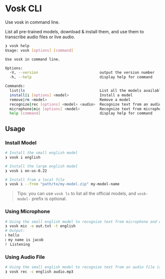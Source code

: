 # Vosk CLI

Use vosk in command line.

List all pre-trained models, download & install them, and use them to transcribe audio files or live audio.

```sh
❯ vosk help
Usage: vosk [options] [command]

Use vosk in command line.

Options:
  -V, --version                            output the version number
  -h, --help                               display help for command

Commands:
  list|ls                                  List all the models available
  install|i [options] <model>              Install a model
  remove|rm <model>                        Remove a model
  recognize|rec [options] <model> <audio>  Recognize text from an audio file
  microphone|mic [options] <model>         Recognize text from microphone
  help [command]                           display help for command
```

## Usage

### Install Model

```sh
# Install the small english model
❯ vosk i english
```

```sh
# Install the large english model
❯ vosk i en-us-0.22
```

```sh
# Install from a local file
❯ vosk i --from "path/to/my-model.zip" my-model-name
```

> Tips: you can use `vosk ls` to list all the official models, and `vosk-model-` prefix is optional.

### Using Microphone

```sh
# Using the small english model to recognize text from microphone and output the result to a file (with live preview)
❯ vosk mic -o out.txt -t english
# Output:
ℹ hello
ℹ my name is jacob
⠇ Listening
```

### Using Audio File

```sh
# Using the small english model to recognize text from an audio file (auto-convert to wav), and output the result to stdout
❯ vosk rec -c english audio.mp3
```

